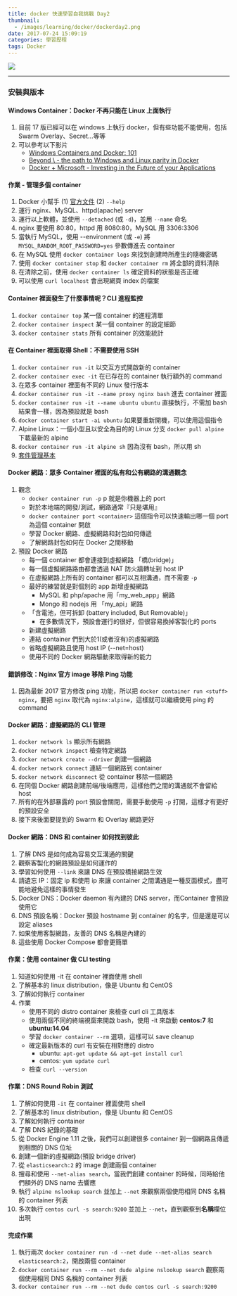 ```yaml
---
title: docker 快速學習自我挑戰 Day2
thumbnail:
  - /images/learning/docker/dockerday2.png
date: 2017-07-24 15:09:19
categories: 學習歷程
tags: Docker
---
```

<img src="/images/learning/docker/dockerday2.png">

***
### 安裝與版本
#### Windows Container：Docker 不再只能在 Linux 上面執行
1. 目前 17 版已經可以在 windows 上執行 docker，但有些功能不能使用，包括 Swarm Overlay、Secret...等等
2. 可以參考以下影片
    - [Windows Containers and Docker: 101](https://www.youtube.com/watch?v=066-9yw8-7c)
    - [Beyond \ - the path to Windows and Linux parity in Docker](https://www.youtube.com/watch?v=4ZY_4OeyJsw)
    - [Docker + Microsoft - Investing in the Future of your Applications](https://www.youtube.com/watch?v=QASAqcuuzgI)
#### 作業 - 管理多個 container
1. Docker 小幫手 (1) [官方文件](https://docs.docker.com/) (2) `--help`
2. 運行 nginx、MySQL、httpd(apache) server
3. 運行以上軟體，並使用 `--detached` (或 `-d`)，並用 `--name` 命名
4. nginx 要使用 80:80，httpd 用 8080:80，MySQL 用 3306:3306
5. 當執行 MySQL，使用 --environment (或 `-e`) 將 `MYSQL_RANDOM_ROOT_PASSWORD=yes` 參數傳進去 container
6. 在 MySQL 使用 `docker container logs` 來找到創建時所產生的隨機密碼
7. 使用 `docker container stop` 和 `docker container rm` 將全部的資料清除
8. 在清除之前，使用 `docker container ls` 確定資料的狀態是否正確
9. 可以使用 `curl localhost` 會出現網頁 index 的檔案
#### Container 裡面發生了什麼事情呢？CLI 進程監控
1. `docker container top` 某一個 container 的進程清單
2. `docker container inspect` 某一個 container 的設定細節
3. `docker container stats` 所有 container 的效能統計
#### 在 Container 裡面取得 Shell：不需要使用 SSH
1. `docker container run -it` 以交互方式開啟新的 container
2. `docker container exec -it` 在已存在的 container 執行額外的 command
3. 在眾多 container 裡面有不同的 Linux 發行版本
4. `docker container run -it --name proxy nginx bash` 進去 container 裡面
5. `docker container run -it --name ubuntu ubuntu` 直接執行，不需加 bash 結果會一樣，因為預設就是 bash
6. `docker container start -ai ubuntu` 如果要重新開機，可以使用這個指令
7. Alpine Linux：一個小型且以安全為目的的 Linux 分支 `docker pull alpine` 下載最新的 alpine
8. `docker container run -it alpine sh` 因為沒有 bash，所以用 sh
9. [套件管理基本](https://www.digitalocean.com/community/tutorials/package-management-basics-apt-yum-dnf-pkg)
#### Docker 網路：眾多 Container 裡面的私有和公有網路的溝通觀念
1. 觀念
    - `docker container run -p` p 就是你機器上的 port
    - 對於本地端的開發/測試，網路通常『只是堪用』
    - `docker container port <container>` 這個指令可以快速輸出哪一個 port 為這個 container 開啟
    - 學習 Docker 網路、虛擬網路和封包如何傳遞
    - 了解網路封包如何在 Docker 之間移動
2. 預設 Docker 網路
    - 每一個 container 都會連接到虛擬網路 「橋(bridge)」
    - 每一個虛擬網路路由都會透過 NAT 防火牆轉址到 host IP
    - 在虛擬網路上所有的 container 都可以互相溝通，而不需要 `-p`
    - 最好的練習就是對個別的 app 新增虛擬網路
        * MySQL 和 php/apache 用「my\_web_app」網路
        * Mongo 和 nodejs 用 「my_api」網路
    - 「含電池，但可拆卸 (battery included, But Removable)」
        * 在多數情況下，預設會運行的很好，但很容易換掉客製化的 ports
    - 新建虛擬網路
    - 連結 container 們到大於1(或者沒有)的虛擬網路
    - 省略虛擬網路且使用 host IP (--net=host)
    - 使用不同的 Docker 網路驅動來取得新的能力
#### 錯誤修改：Nginx 官方 image 移除 Ping 功能
1. 因為最新 2017 官方修改 ping 功能，所以把 `docker container run <stuff> nginx`，要把 `nginx` 取代為 `nginx:alpine`，這樣就可以繼續使用 ping 的 command
#### Docker 網路：虛擬網路的 CLI 管理
1. `docker network ls` 顯示所有網路
2. `docker network inspect` 檢查特定網路
3. `docker network create --driver` 創建一個網路
4. `docker network connect` 連結一個網路到 container
5. `docker network disconnect` 從 container 移除一個網路
6. 在同個 Docker 網路創建前端/後端應用，這樣他們之間的溝通就不會留給 host
7. 所有的在外部暴露的 port 預設會關閉，需要手動使用 `-p` 打開，這樣才有更好的預設安全
8. 接下來後面要提到的 Swarm 和 Overlay 網路更好
#### Docker 網路：DNS 和 container 如何找到彼此
1. 了解 DNS 是如何成為容易交互溝通的關鍵
2. 觀察客製化的網路預設是如何運作的
3. 學習如何使用 `--link` 來讓 DNS 在預設橋接網路生效
4. 請遺忘 IP：固定 ip 和使用 ip 來讓 container 之間溝通是一種反面模式，盡可能地避免這樣的事情發生
5. Docker DNS：Docker daemon 有內建的 DNS server，而Container 會預設使用它
6. DNS 預設名稱：Docker 預設 hostname 到 container 的名字，但是還是可以設定 aliases
7. 如果使用客製網路，友善的 DNS 名稱是內建的
8. 這些使用 Docker Compose 都會更簡單
#### 作業：使用 container 做 CLI testing
1. 知道如何使用 -it 在 container 裡面使用 shell
2. 了解基本的 linux distribution，像是 Ubuntu 和 CentOS
3. 了解如何執行 container
4. 作業
    - 使用不同的 distro container 來檢查 curl cli 工具版本
    - 使用兩個不同的終端視窗來開啟 bash，使用 -it 來啟動 **centos:7** 和 **ubuntu:14.04**
    - 學習 `docker container --rm` 選項，這樣可以 save cleanup
    - 確定最新版本的 curl 有安裝在相對應的 distro
        * ubuntu: `apt-get update && apt-get install curl`
        * centos: `yum update curl`
    - 檢查 `curl --version`
#### 作業：DNS Round Robin 測試
1. 了解如何使用 `-it` 在 container 裡面使用 shell
2. 了解基本的 linux distribution，像是 Ubuntu 和 CentOS
3. 了解如何執行 container
4. 了解 DNS 紀錄的基礎
5. 從 Docker Engine 1.11 之後，我們可以創建很多 container 到一個網路且傳遞到相關的 DNS 位址
6. 創建一個新的虛擬網路(預設 bridge driver)
7. 從 `elasticsearch:2` 的 image 創建兩個 container
8. 搜尋和使用 `--net-alias search`，當我們創建 container 的時候，同時給他們額外的 DNS name 去響應
9. 執行 `alpine nslookup search` 並加上 `--net` 來觀察兩個使用相同 DNS 名稱的 container 列表
10. 多次執行 `centos curl -s search:9200` 並加上 `--net`，直到觀察到**名稱**欄位出現
#### 完成作業
1. 執行兩次 `docker container run -d --net dude --net-alias search elasticsearch:2`，開啟兩個 container
2. `docker container run --rm --net dude alpine nslookup search` 觀察兩個使用相同 DNS 名稱的 container 列表
3. `docker container run --rm --net dude centos curl -s search:9200`